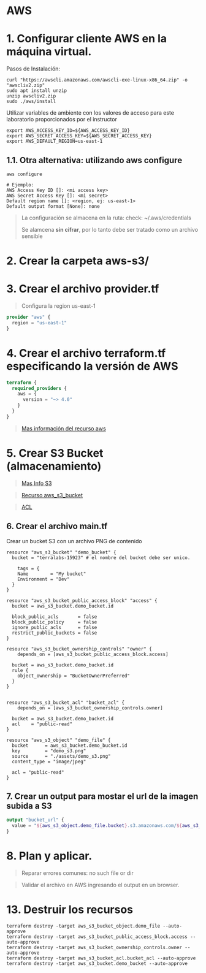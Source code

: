 # AWS <!-- omit in toc -->


# 1. Configurar cliente AWS en la máquina virtual.

Pasos de Instalación:
```vim
curl "https://awscli.amazonaws.com/awscli-exe-linux-x86_64.zip" -o "awscliv2.zip"
sudo apt install unzip
unzip awscliv2.zip
sudo ./aws/install
```

Utilizar variables de ambiente con los valores de acceso para este laboratorio proporcionados por el instructor

```vim
export AWS_ACCESS_KEY_ID=${AWS_ACCESS_KEY_ID}
export AWS_SECRET_ACCESS_KEY=${AWS_SECRET_ACCESS_KEY}
export AWS_DEFAULT_REGION=us-east-1
```


## 1.1. Otra alternativa: utilizando aws configure
```vim
aws configure

# Ejemplo:
AWS Access Key ID []: <mi access key>
AWS Secret Access Key []: <mi secret>
Default region name []: <region, ej: us-east-1>
Default output format [None]: none
```
> La configuración se almacena en la ruta: check: ~/.aws/credentials
>
> Se alamcena **sin cifrar**, por lo tanto debe ser tratado como un archivo sensible

# 2. Crear la carpeta aws-s3/
# 3. Crear el archivo provider.tf

> Configura la region us-east-1
```tf
provider "aws" {
  region = "us-east-1"
}
```

# 4. Crear el archivo terraform.tf especificando la versión de AWS
```tf
terraform {
  required_providers {
    aws = {
      version = "~> 4.0"
    }
  }
}
```

> [Mas información del recurso aws](https://registry.terraform.io/providers/hashicorp/aws/latest/docs)


# 5. Crear S3 Bucket (almacenamiento)
> [Mas Info S3](https://aws.amazon.com/s3/)

> [Recurso aws_s3_bucket](https://registry.terraform.io/providers/hashicorp/aws/latest/docs/resources/s3_bucket)

> [ACL](https://docs.aws.amazon.com/AmazonS3/latest/userguide/acl-overview.html#canned-acl)


## 6. Crear el archivo main.tf

Crear un bucket S3 con un archivo PNG de contenido

```t
resource "aws_s3_bucket" "demo_bucket" {
  bucket = "terralabs-15923" # el nombre del bucket debe ser unico.

	tags = {
    Name        = "My bucket"
    Environment = "Dev"
  }
}

resource "aws_s3_bucket_public_access_block" "access" {
  bucket = aws_s3_bucket.demo_bucket.id

  block_public_acls       = false
  block_public_policy     = false
  ignore_public_acls      = false
  restrict_public_buckets = false
}

resource "aws_s3_bucket_ownership_controls" "owner" {
	depends_on = [aws_s3_bucket_public_access_block.access]

  bucket = aws_s3_bucket.demo_bucket.id
  rule {
    object_ownership = "BucketOwnerPreferred"
  }
}


resource "aws_s3_bucket_acl" "bucket_acl" {
	depends_on = [aws_s3_bucket_ownership_controls.owner]

  bucket = aws_s3_bucket.demo_bucket.id
  acl    = "public-read"
}

resource "aws_s3_object" "demo_file" {
  bucket      = aws_s3_bucket.demo_bucket.id
  key         = "demo_s3.png"
  source      = "./assets/demo_s3.png"
  content_type = "image/jpeg"

  acl = "public-read"
}
```

## 7. Crear un output para mostar el url de la imagen subida a S3
```tf
output "bucket_url" {
  value = "${aws_s3_object.demo_file.bucket}.s3.amazonaws.com/${aws_s3_object.demo_file.key}"
}
```

# 8. Plan y aplicar.

> Reparar errores comunes: no such file or dir

> Validar el archivo en AWS ingresando el output en un browser.

# 13. Destruir los recursos
```vim
terraform destroy -target aws_s3_bucket_object.demo_file --auto-approve
terraform destroy -target aws_s3_bucket_public_access_block.access --auto-approve
terraform destroy -target aws_s3_bucket_ownership_controls.owner --auto-approve
terraform destroy -target aws_s3_bucket_acl.bucket_acl --auto-approve
terraform destroy -target aws_s3_bucket.demo_bucket --auto-approve
```
